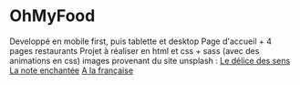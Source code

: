 # OhMyFood
Developpé en mobile first, puis tablette et desktop
Page d'accueil + 4 pages restaurants
Projet à réaliser en html et css + sass (avec des animations en css)
images provenant du site unsplash :
[Le délice des sens](https://unsplash.com/fr/photos/plat-brun-et-blanc-sur-plaque-en-ceramique-noire-qNBGVyOCY8Q)
[La note enchantée](https://unsplash.com/fr/photos/boulettes-de-viande-sur-assiette-en-ceramique-blanche-u2Lp8tXIcjw)
[A la française](https://unsplash.com/fr/photos/viande-crue-a-la-creme-et-legumes-feuillus-sur-assiette-ronde-en-ceramique-blanche-DQKerTsQwi0)
